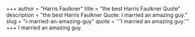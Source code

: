 +++
author = "Harris Faulkner"
title = "the best Harris Faulkner Quote"
description = "the best Harris Faulkner Quote: I married an amazing guy."
slug = "i-married-an-amazing-guy"
quote = '''I married an amazing guy.'''
+++
I married an amazing guy.
